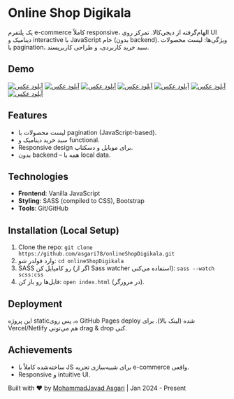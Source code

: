 # Online Shop Digikala

یک پلتفرم e-commerce کاملاً responsive، الهام‌گرفته از دیجی‌کالا. تمرکز روی UI دینامیک و interactive با JavaScript خام (بدون backend). ویژگی‌ها: لیست محصولات با pagination، سبد خرید کاربردی، و طراحی کاربرپسند.

## Demo
<a href="https://uupload.ir/view/screenshot_from_2025-09-21_12-03-26_chul.png" target="_blank"><img src="https://s6.uupload.ir/files/screenshot_from_2025-09-21_12-03-26_chul_thumb.png" border="0" alt="آپلود عکس" /></a>
<a href="https://uupload.ir/view/screenshot_from_2025-09-21_12-02-05_k2h0.png" target="_blank"><img src="https://s6.uupload.ir/files/screenshot_from_2025-09-21_12-02-05_k2h0_thumb.png" border="0" alt="آپلود عکس" /></a>
<a href="https://uupload.ir/view/screenshot_from_2025-09-21_12-01-56_eyzf.png" target="_blank"><img src="https://s6.uupload.ir/files/screenshot_from_2025-09-21_12-01-56_eyzf_thumb.png" border="0" alt="آپلود عکس" /></a>
<a href="https://uupload.ir/view/screenshot_from_2025-09-21_12-01-43_n84n.png" target="_blank"><img src="https://s6.uupload.ir/files/screenshot_from_2025-09-21_12-01-43_n84n_thumb.png" border="0" alt="آپلود عکس" /></a>
<a href="https://uupload.ir/view/screenshot_from_2025-09-21_12-01-28_diyn.png" target="_blank"><img src="https://s6.uupload.ir/files/screenshot_from_2025-09-21_12-01-28_diyn_thumb.png" border="0" alt="آپلود عکس" /></a>
<a href="https://uupload.ir/view/screenshot_from_2025-09-21_12-01-20_jo2x.png" target="_blank"><img src="https://s6.uupload.ir/files/screenshot_from_2025-09-21_12-01-20_jo2x_thumb.png" border="0" alt="آپلود عکس" /></a>
<a href="https://uupload.ir/view/screenshot_from_2025-09-21_12-01-07_zw6.png" target="_blank"><img src="https://s6.uupload.ir/files/screenshot_from_2025-09-21_12-01-07_zw6_thumb.png" border="0" alt="آپلود عکس" /></a>

## Features
- لیست محصولات با pagination (JavaScript-based).
- سبد خرید دینامیک و functional.
- Responsive design برای موبایل و دسکتاپ.
- بدون backend – همه با local data.

## Technologies
- **Frontend**: Vanilla JavaScript
- **Styling**: SASS (compiled to CSS), Bootstrap
- **Tools**: Git/GitHub

## Installation (Local Setup)
1. Clone the repo: `git clone https://github.com/asgari78/onlineShopDigikala.git`
2. وارد فولدر شو: `cd onlineShopDigikala`
3. SASS رو کامپایل کن (اگر از Sass watcher استفاده می‌کنی): `sass --watch scss:css`
4. فایل‌ها رو باز کن: `open index.html` (در مرورگر).

## Deployment
این پروژه staticه، پس روی GitHub Pages deploy شده (لینک بالا). برای Vercel/Netlify هم می‌تونی drag & drop کنی.

## Achievements
- ساخته‌شده کاملاً با JS برای شبیه‌سازی تجربه e-commerce واقعی.
- Responsive و intuitive UI.

Built with ❤️ by [MohammadJavad Asgari](https://github.com/asgari78) | Jan 2024 - Present